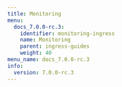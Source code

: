 ```yaml
---
title: Monitoring
menu:
  docs_7.0.0-rc.3:
    identifier: monitoring-ingress
    name: Monitoring
    parent: ingress-guides
    weight: 40
menu_name: docs_7.0.0-rc.3
info:
  version: 7.0.0-rc.3
---
```


